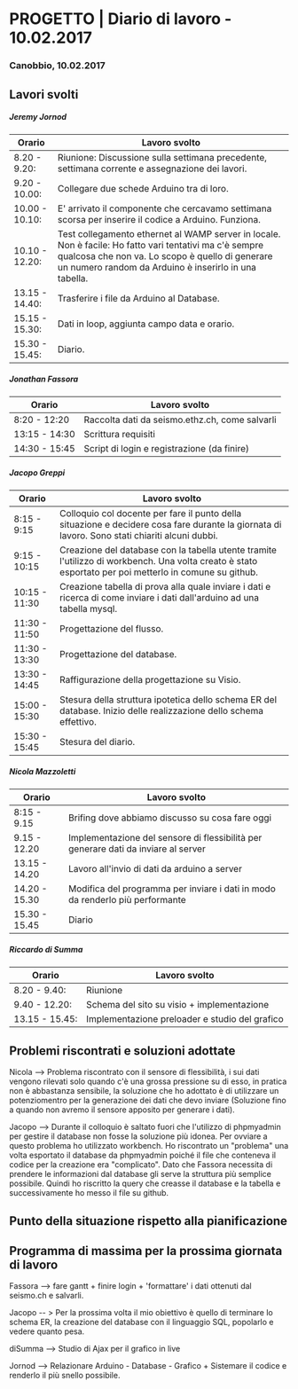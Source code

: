 

# PROGETTO | Diario di lavoro - 10.02.2017

### Canobbio, 10.02.2017

## Lavori svolti
##### Jeremy Jornod

|Orario        |Lavoro svolto                 |
|--------------|------------------------------|
|8.20 - 9.20: |Riunione: Discussione sulla settimana precedente, settimana corrente e assegnazione dei lavori.|
|9.20 - 10.00: |Collegare due schede Arduino tra di loro.|
|10.00 - 10.10: |E' arrivato il componente che cercavamo settimana scorsa per inserire il codice a Arduino. Funziona.|
|10.10 - 12.20: |Test collegamento ethernet al WAMP server in locale. Non è facile: Ho fatto vari tentativi ma c'è sempre qualcosa che non va. Lo scopo è quello di generare un numero random da Arduino è inserirlo in una tabella.|
|13.15 - 14.40: |Trasferire i file da Arduino al Database.|
|15.15 - 15.30: |Dati in loop, aggiunta campo data e orario.|
|15.30 - 15.45: |Diario.|
##### Jonathan Fassora
|Orario        |Lavoro svolto                 |
|--------------|------------------------------|
|8:20 - 12:20   |Raccolta dati da seismo.ethz.ch, come salvarli |
|13:15 - 14:30 | Scrittura requisiti |
|14:30 - 15:45 |Script di login e registrazione (da finire) |

##### Jacopo Greppi
|Orario        |Lavoro svolto                                     				  					  										                          |
|--------------|------------------------------------------------------------------------------------------------------------------------------------------------------|
|8:15 - 9:15   |Colloquio col docente per fare il punto della situazione e decidere cosa fare durante la giornata di lavoro. Sono stati chiariti alcuni dubbi.        |
|9:15 - 10:15  |Creazione del database con la tabella utente tramite l'utilizzo di workbench. Una volta creato è stato esportato per poi metterlo in comune su github.|
|10:15 - 11:30 |Creazione tabella di prova alla quale inviare i dati e ricerca di come inviare i dati dall'arduino ad una tabella mysql.                              |
|11:30 - 11:50 |Progettazione del flusso.                                                                                                                             |
|11:30 - 13:30 |Progettazione del database.                                                                                                                           |
|13:30 - 14:45 |Raffigurazione della progettazione su Visio.																										  |
|15:00 - 15:30 |Stesura della struttura ipotetica dello schema ER del database. Inizio delle realizzazione dello schema effettivo.                                    |
|15:30 - 15:45 |Stesura del diario.                                                                                                                                   |

##### Nicola Mazzoletti
|Orario        |Lavoro svolto                 |
|--------------|------------------------------|
|8:15 - 9.15  |Brifing dove abbiamo discusso su cosa fare oggi
|9.15 - 12.20 | Implementazione del sensore di flessibilità per generare dati da inviare al server
|13.15 - 14.20 | Lavoro all'invio di dati da arduino a server
|14.20 - 15.30| Modifica del programma per inviare i dati in modo da renderlo più performante
|15.30 - 15.45| Diario        

##### Riccardo di Summa
|Orario        |Lavoro svolto                 |
|--------------|------------------------------|
|8.20 - 9.40:|Riunione|
|9.40 - 12.20:|Schema del sito su visio + implementazione|
|13.15 - 15.45:|Implementazione preloader e studio del grafico|


##  Problemi riscontrati e soluzioni adottate
Nicola --> Problema riscontrato con il sensore di flessibilità, i sui dati vengono rilevati solo quando c'è una grossa pressione su di esso, in pratica non è abbastanza sensibile, la soluzione che ho adottato è di utilizzare un potenziomentro per la generazione dei dati che devo inviare (Soluzione fino a quando non avremo il sensore apposito per generare i dati).

Jacopo --> Durante il colloquio è saltato fuori che l'utilizzo di phpmyadmin per gestire il database non fosse la soluzione più idonea. Per ovviare a questo problema ho utilizzato workbench.
Ho riscontrato un "problema" una volta esportato il database da phpmyadmin poiché il file che conteneva il codice per la creazione era "complicato". Dato che Fassora necessita di prendere le informazioni dal database gli serve la struttura più semplice possibile. Quindi ho riscritto la query che creasse il database e la tabella e successivamente ho messo il file su github.

##  Punto della situazione rispetto alla pianificazione


## Programma di massima per la prossima giornata di lavoro
Fassora --> fare gantt + finire login + 'formattare' i dati ottenuti dal seismo.ch e salvarli.

Jacopo -- > Per la prossima volta il mio obiettivo è quello di terminare lo schema ER, la creazione del database con il linguaggio SQL, popolarlo e vedere quanto pesa.

diSumma --> Studio di Ajax per il grafico in live

Jornod -->  Relazionare Arduino - Database - Grafico + Sistemare il codice e renderlo il più snello possibile. 
